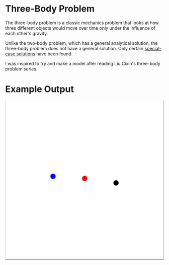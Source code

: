 # Three-Body Problem

The three-body problem is a classic mechanics problem that looks at how three different objects would move over time only under the influence of each other's gravity. 

Unlike the two-body problem, which has a general analytical solution, the three-body problem does not have a general solution. Only certain [special-case solutions](https://en.wikipedia.org/wiki/Three-body_problem#/media/File:5_4_800_36_downscaled.gif) have been found.

I was inspired to try and make a model after reading Liu Cixin's three-body problem series.

# Example Output

![Three-Body-Problem Gif](https://github.com/akid12345/Three-Body-Problem/blob/main/Three-Body-Problem.gif)
